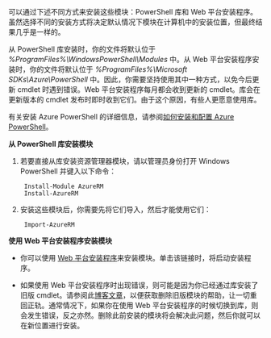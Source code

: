 可以通过下述不同方式来安装这些模块：PowerShell 库和 Web 平台安装程序。虽然选择不同的安装方式将决定默认情况下模块在计算机中的安装位置，但最终结果几乎是一样的。

从 PowerShell 库安装时，你的文件将默认位于 *%ProgramFiles%\\WindowsPowerShell\\Modules* 中。从 Web 平台安装程序安装时，你的文件将默认位于 *%ProgramFiles%\\Microsoft SDKs\\Azure\\PowerShell* 中。因此，你需要坚持使用其中一种方式，以免今后更新 cmdlet 时遇到错误。Web 平台安装程序每月都会收到更新的 cmdlet。库会在更新版本的 cmdlet 发布时即时收到它们。由于这个原因，有些人更愿意使用库。

有关安装 Azure PowerShell 的详细信息，请参阅[如何安装和配置 Azure PowerShell](/documentation/articles/powershell-install-configure)。

**从 PowerShell 库安装模块**

1. 若要直接从库安装资源管理器模块，请以管理员身份打开 Windows PowerShell 并键入以下命令：

		Install-Module AzureRM
		Install-AzureRM

2. 安装这些模块后，你需要先将它们导入，然后才能使用它们：

		Import-AzureRM

**使用 Web 平台安装程序安装模块**

- 你可以使用 [Web 平台安装程序](http://aka.ms/webpi-azps)来安装模块。单击该链接时，将启动安装程序。

- 如果使用 Web 平台安装程序时出现错误，则可能是因为你已经通过库安装了旧版 cmdlet。请参阅此[博客文章](https://azure.microsoft.com/blog/azps-1-0)，以便获取删除旧版模块的帮助，让一切重回正轨。通常情况下，如果你在使用 Web 平台安装程序的时候切换到库，则会发生错误，反之亦然。删除此前安装的模块将会解决此问题，然后你就可以在新位置进行安装。

<!---HONumber=Mooncake_0425_2016-->
